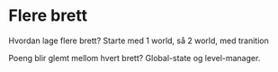 # Flere brett

Hvordan lage flere brett?
Starte med 1 world, så 2 world, med tranition

Poeng blir glemt mellom hvert brett?
Global-state og level-manager.